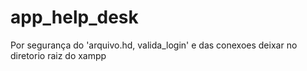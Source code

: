 # app_help_desk
Por segurança do 'arquivo.hd, valida_login' e das conexoes deixar no diretorio raiz do xampp
